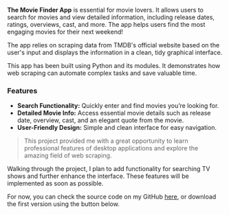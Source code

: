 **The Movie Finder App** is essential for movie lovers. It allows users to search for movies and view detailed information, including release dates, ratings, overviews, cast, and more. The app helps users find the most engaging movies for their next weekend!

The app relies on scraping data from TMDB's official website based on the user's input and displays the information in a clean, tidy graphical interface.

This app has been built using Python and its modules. It demonstrates how web scraping can automate complex tasks and save valuable time.
### Features 
- **Search Functionality:** Quickly enter and find movies you’re looking for.
- **Detailed Movie Info:** Access essential movie details such as release date, overview, cast, and an elegant quote from the movie.
- **User-Friendly Design:** Simple and clean interface for easy navigation.

> This project provided me with a great opportunity to learn professional features of desktop applications and explore the amazing field of web scraping.

Walking through the project, I plan to add functionality for searching TV shows and further enhance the interface. These features will be implemented as soon as possible.

For now, you can check the source code on my GitHub [here](https://github.com/AmrGamalbit/TMDB-Movie-Finder/tree/main), or download the first version using the button below.
